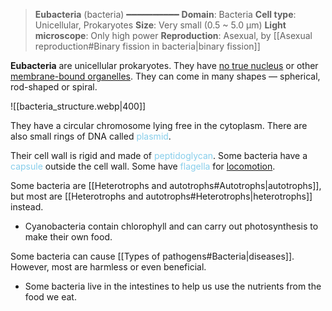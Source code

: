 > **Eubacteria** (bacteria)
> ━━━━━━━━━━
> **Domain**: Bacteria
> **Cell type**: Unicellular, Prokaryotes
> **Size**: Very small (0.5 ~ 5.0 µm)
> **Light microscope**: Only high power
> **Reproduction**: Asexual, by [[Asexual reproduction#Binary fission in bacteria|binary fission]]

**Eubacteria** are unicellular prokaryotes. They have <u>no true nucleus</u> or other <u>membrane-bound organelles</u>. They can come in many shapes — spherical, rod-shaped or spiral.

![[bacteria_structure.webp|400]]

They have a circular chromosome lying free in the cytoplasm. There are also small rings of DNA called <span style="color: skyblue">plasmid</span>.

Their cell wall is rigid and made of <span style="color: skyblue">peptidoglycan</span>. Some bacteria have a <span style="color: skyblue">capsule</span> outside the cell wall. Some have <span style="color: skyblue">flagella</span> for <u>locomotion</u>.

Some bacteria are [[Heterotrophs and autotrophs#Autotrophs|autotrophs]], but most are [[Heterotrophs and autotrophs#Heterotrophs|heterotrophs]] instead.
- Cyanobacteria contain chlorophyll and can carry out photosynthesis to make their own food.

Some bacteria can cause [[Types of pathogens#Bacteria|diseases]]. However, most are harmless or even beneficial.
- Some bacteria live in the intestines to help us use the nutrients from the food we eat.
